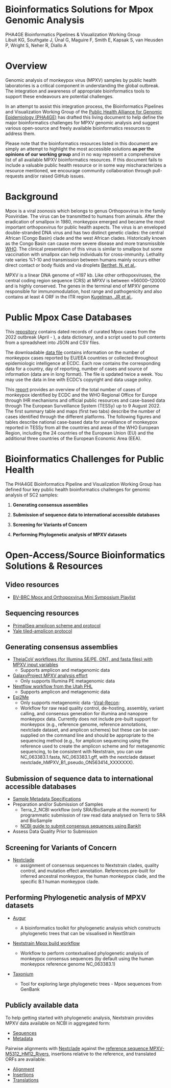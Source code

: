 # **Bioinformatics Solutions for Mpox Genomic Analysis**

PHA4GE Bioinformatics Pipelines &amp; Visualization Working Group <br/>
Libuit KG, Southgate J, Ünal G, Maguire F, Smith E, Kapsak S, van Heusden P, Wright S, Neher R, Diallo A

# Overview

Genomic analysis of monkeypox virus (MPXV) samples by public health laboratories is a critical component in understanding the global outbreak. The integration and awareness of appropriate bioinformatics tools to support these endeavours are potential challenges.

 In an attempt to assist this integration process, the Bioinformatics Pipelines and Visualization Working Group of the [Public Health Alliance for Genomic Epidemiology (PHA4GE)](https://www.pha4ge.org) has drafted this living document to help define the major bioinformatics challenges for MPXV genomic analysis and suggest various open-source and freely available bioinformatics resources to address them.

Please note that the bioinformatics resources listed in this document are simply an attempt to highlight the most accessible solutions **as per the opinions of our working group** and in no way represent a comprehensive list of all available MPXV bioinformatics resources. If this document fails to include a valuable public health resource or in some way mischaracterizes a resource mentioned, we encourage community collaboration through pull-requests and/or raised GitHub issues.


# Background

Mpox is a viral zoonosis which belongs to genus Orthopoxvirus in the family Poxviridae. The virus can be transmitted to humans from animals. After the eradication of smallpox in 1980, monkeypox emerged and became the most important orthopoxvirus for public health aspects. The virus is an enveloped double-stranded DNA virus and has two distinct genetic clades: the central African (Congo Basin) clade and the west African clades. Historically known as the Congo Basin can cause more severe disease and more transmissible [WHO](https://www.who.int/news-room/fact-sheets/detail/monkeypox). The clinical presentation of this virus is similar to smallpox but some vaccination with smallpox can help individuals for cross-immunity. Lethality rate varies %1-10 and transmission between humans mainly occurs either direct contact or body fluids and via droplets [Berthet, N. et al.](https://rdcu.be/cTOiG). 

MPXV is a linear DNA genome of ≈197 kb. Like other orthopoxviruses, the central coding region sequence (CRS) at MPXV is between ≈56000–120000 and is highly conserved. The genes in the terminal end of MPXV genome responsible for immunomodulation, host range and pathogenicity and also contains at least 4 ORF in the ITR region [Kugelman, JR et al.](https://www.ncbi.nlm.nih.gov/pmc/articles/PMC3901482/).  


# Public Mpox Case Databases

This [repository](https://github.com/globaldothealth/monkeypox) contains dated records of curated Mpox cases from the 2022 outbreak (April - ), a data dictionary, and a script used to pull contents from a spreadsheet into JSON and CSV files.

The downloadable [data file](https://www.ecdc.europa.eu/en/publications-data/data-monkeypox-cases-eueea) contains information on the number of monkeypox cases reported by EU/EEA countries or collected throughout epidemiologic intelligence at ECDC. Each row contains the corresponding data for a country, day of reporting, number of cases and source of information (data are in long format). The file is updated twice a week. You may use the data in line with ECDC’s copyright and data usage policy.

This [report](https://monkeypoxreport.ecdc.europa.eu/) provides an overview of the total number of cases of monkeypox identified by ECDC and the WHO Regional Office for Europe through IHR mechanisms and official public resources and case-based data through The European Surveillance System (TESSy) up to 9 August 2022. The first summary table and maps (first two tabs) describe the number of cases identified through the different platforms. The following figures and tables describe national case-based data for surveillance of monkeypox reported in TESSy from all the countries and areas of the WHO European Region, including the 24 countries of the European Union (EU) and the additional three countries of the European Economic Area (EEA).


# Bioinformatics Challenges for Public Health

The PHA4GE Bioinformatics Pipeline and Visualization Working Group has defined four key public health bioinformatics challenges for genomic analysis of SC2 samples:

1. **Generating consensus assemblies** 

2. **Submission of sequence data to international accessible databases** 

3. **Screening for Variants of Concern** 

4. **Performing Phylogenetic analysis of MPXV datasets** 

# Open-Access/Source Bioinformatics Solutions & Resources

## Video resources

- [BV-BRC Mpox and Orthopoxvirus Mini Symposium Playlist](https://youtube.com/playlist?list=PLWfOyhOW_OavOhvmuyUf19nsYASClMnXU)

## Sequencing resources

- [PrimalSeq amplicon scheme and protocol](https://www.protocols.io/view/monkeypox-virus-multiplexed-pcr-amplicon-sequencin-cd8ds9s6)
- [Yale tiled-amplicon protocol](https://www.protocols.io/view/monkeypox-virus-multiplexed-pcr-amplicon-sequencin-5qpvob1nbl4o/v2)


## Generating consensus assemblies
- [TheiaCoV workflows (for Illumina SE/PE, ONT, and fasta files) with MPXV input variables](https://www.protocols.io/view/monkeypox-virus-multiplexed-pcr-amplicon-sequencin-cd8ds9s6)
    - Supports amplicon and metagenomic data
- [GalaxyProject MPXV analysis effort](https://galaxyproject.org/projects/mpxv/)
    - Only supports Illumina PE metagenomic data
- [Nextflow workflow from the Utah PHL](https://github.com/UPHL-BioNGS/Cecret#monkeypox)
    - Supports amplicon and metagenomic data
- [Epi2Me](https://labs.epi2me.io/basic-monkeypox-workflow/)
    - Only supports metagenomic data
-[Viral-Recon](https://github.com/nf-core/viralrecon):
    - Workflow for raw read quality control, de-hosting, assembly, variant calling, and consensus generation for illumina and nanopore monkeypox data. Currently does not include pre-built support for monkeypox (e.g., reference genome, reference annotations, nextclade dataset, and amplicon schemes) but these can be user-supplied on the command line and should be appropriate to the sequencing method (e.g., for amplicon sequencing using the reference used to create the amplicon scheme and for metagenomic sequencing, to be consistent with Nextstrain, you can use NC_063383.1.fasta, NC_063383.1.gff, with the nextclade dataset nextclade_hMPXV_B1_pseudo_ON563414_XXXXXXX).

## Submission of sequence data to international accessible databases
- [Sample Metadata Specifications](https://sprcdn-assets.sprinklr.com/1652/133486a8-9b49-4461-a0d7-211c140947cc-562840094.pdf)
- Preparation and/or Submission of Samples
    - Terra_2_NCBI workflow (only SRA/BioSample at the moment) for programmatic submission of raw read data analysed on Terra to SRA and BioSample
    - [NCBI guide to submit consensus sequences using BankIt](https://www.ncbi.nlm.nih.gov/genbank/monkeypox_submission/)
- Assess Data Quality Prior to Submission


## Screening for Variants of Concern

- [Nextclade](https://clades.nextstrain.org/)
    - assignment of consensus sequences to Nextstrain clades, quality control, and mutation effect annotation.  References pre-built for inferred ancestral monkeypox, the human monkeypox clade, and the specific B.1 human monkeypox clade. 


## Performing Phylogenetic analysis of MPXV datasets

- [Augur](https://docs.nextstrain.org/projects/augur/en/stable/index.html)
    - A bioinformatics toolkit for phylogenetic analysis which constructs phylogenetic trees that can be visualised in NextStrain 

- [Nextstrain Mpox build workflow](https://github.com/nextstrain/monkeypox)
    - Workflow to perform contextualised phylogenetic analysis of monkeypox consensus sequences (by default using the human monkeypox reference genome NC_063383.1)

- [Taxonium](https://taxonium.org/?treeUrl=https%3A%2F%2Fns-proxy.vercel.app%2Fapi%2Fcharon%2FgetDataset%3Fprefix%3Dmonkeypox%2Fhmpxv1&ladderizeTree=true&treeType=nextstrain&color=%7B%22field%22%3A%22meta_country%22%7D)
    - Tool for exploring large phylogenetic trees - Mpox sequences from GenBank

## Publicly available data
To help getting started with phylogenetic analysis, Nextstrain provides MPXV data available on NCBI in aggregated form:
- [Sequences](https://data.nextstrain.org/files/workflows/monkeypox/sequences.fasta.xz)
- [Metadata](https://data.nextstrain.org/files/workflows/monkeypox/metadata.tsv.gz)

Pairwise alignments with [Nextclade](https://clades.nextstrain.org/) against the [reference sequence MPXV-M5312_HM12_Rivers](https://www.ncbi.nlm.nih.gov/nuccore/NC_063383), insertions relative to the reference, and translated ORFs are available:

- [Alignment](https://data.nextstrain.org/files/workflows/monkeypox/alignment.fasta.xz)
- [Insertions](https://data.nextstrain.org/files/workflows/monkeypox/insertions.csv.gz)
- [Translations](data.nextstrain.org/files/workflows/monkeypox/translations.zip)

